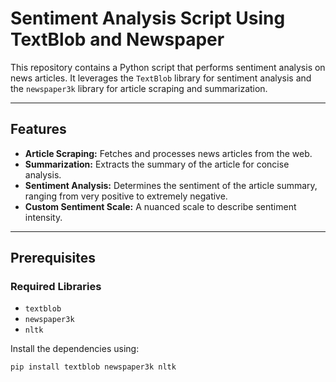 # Sentiment Analysis Script Using TextBlob and Newspaper

This repository contains a Python script that performs sentiment analysis on news articles. It leverages the `TextBlob` library for sentiment analysis and the `newspaper3k` library for article scraping and summarization.

---

## Features

- **Article Scraping:** Fetches and processes news articles from the web.
- **Summarization:** Extracts the summary of the article for concise analysis.
- **Sentiment Analysis:** Determines the sentiment of the article summary, ranging from very positive to extremely negative.
- **Custom Sentiment Scale:** A nuanced scale to describe sentiment intensity.

---

## Prerequisites

### Required Libraries

- `textblob`
- `newspaper3k`
- `nltk`

Install the dependencies using:
```bash
pip install textblob newspaper3k nltk
